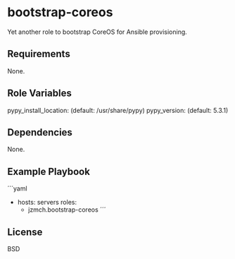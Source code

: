 # bootstrap-coreos

Yet another role to bootstrap CoreOS for Ansible provisioning.

## Requirements

None.

## Role Variables

pypy_install_location: (default: /usr/share/pypy)
pypy_version: (default: 5.3.1)

## Dependencies

None.

## Example Playbook

´´´yaml
  - hosts: servers
    roles:
      - jzmch.bootstrap-coreos
´´´

## License

BSD
